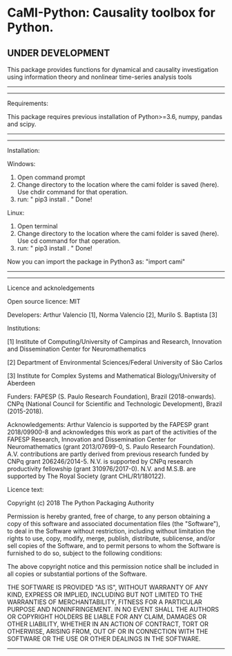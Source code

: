 # CaMI-Python: Causality toolbox for Python.

## UNDER DEVELOPMENT

This package provides functions for dynamical and causality
investigation using information theory and nonlinear time-series
analysis tools

-----------------------------------------------------------------------------
-----------------------------------------------------------------------------

Requirements:

This package requires previous installation of Python>=3.6, numpy, pandas and scipy.

-----------------------------------------------------------------------------
-----------------------------------------------------------------------------
Installation:

Windows:
1) Open command prompt
2) Change directory to the location where the cami folder is saved (here). 
   Use chdir command for that operation.
3) run: " pip3 install . "
Done!

Linux:
1) Open terminal
2) Change directory to the location where the cami folder is saved (here). 
   Use cd command for that operation.
3) run: " pip3 install . "
Done!

Now you can import the package in Python3 as: "import cami"

-----------------------------------------------------------------------------

-----------------------------------------------------------------------------

Licence and acknoledgements

Open source licence: MIT

Developers: Arthur Valencio [1], Norma Valencio [2], Murilo S. Baptista [3]

Institutions: 

[1] Institute of Computing/University of Campinas and Research, Innovation and Dissemination Center for Neuromathematics

[2] Department of Environmental Sciences/Federal University of São Carlos

[3] Institute for Complex Systems and Mathematical Biology/University of Aberdeen

Funders: FAPESP (S. Paulo Research Foundation), Brazil (2018-onwards). CNPq (National Council for Scientific and Technologic Development), Brazil (2015-2018).

Acknowledgements: Arthur Valencio is supported by the FAPESP grant 2018/09900-8 and acknowledges this work as part of the activities of the FAPESP Research, Innovation and Dissemination Center for Neuromathematics (grant 2013/07699-0, S. Paulo Research Foundation). A.V. contributions are partly derived from previous research funded by CNPq grant 206246/2014-5. N.V. is supported by CNPq research productivity fellowship (grant 310976/2017-0). N.V. and M.S.B. are supported by The Royal Society (grant  CHL/R1/180122).

Licence text:

Copyright (c) 2018 The Python Packaging Authority

Permission is hereby granted, free of charge, to any person obtaining a copy
of this software and associated documentation files (the "Software"), to deal
in the Software without restriction, including without limitation the rights
to use, copy, modify, merge, publish, distribute, sublicense, and/or sell
copies of the Software, and to permit persons to whom the Software is
furnished to do so, subject to the following conditions:

The above copyright notice and this permission notice shall be included in all
copies or substantial portions of the Software.

THE SOFTWARE IS PROVIDED "AS IS", WITHOUT WARRANTY OF ANY KIND, EXPRESS OR
IMPLIED, INCLUDING BUT NOT LIMITED TO THE WARRANTIES OF MERCHANTABILITY,
FITNESS FOR A PARTICULAR PURPOSE AND NONINFRINGEMENT. IN NO EVENT SHALL THE
AUTHORS OR COPYRIGHT HOLDERS BE LIABLE FOR ANY CLAIM, DAMAGES OR OTHER
LIABILITY, WHETHER IN AN ACTION OF CONTRACT, TORT OR OTHERWISE, ARISING FROM,
OUT OF OR IN CONNECTION WITH THE SOFTWARE OR THE USE OR OTHER DEALINGS IN THE
SOFTWARE.

-----------------------------------------------------------------------------
